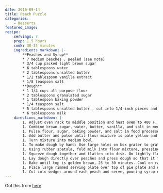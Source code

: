 ```yaml
---
date: 2016-09-14
title: Peach Puzzle
categories:
    - Desserts
featured_image: 
recipe:
    servings: 7 
    prep: 1.5 hours
    cook: 30-35 minutes
    ingredients_markdown: |-
        **Peaches and Syrup**
        * 7 medium peaches , peeled (see note)
        * 3/4 cup packed light brown sugar
        * 6 tablespoons water
        * 2 tablespoons unsalted butter
        * 1/2 tablespoon vanilla extract
        * 1/8 teaspoon salt
        **Dough**
        * 1 1/4 cups all-purpose flour
        * 2 tablespoons granulated sugar
        * 1 tablespoon baking powder
        * 1/4 teaspoon salt
        * 5 tablespoons unsalted butter , cut into 1/4-inch pieces and chilled
        * 6 tablespoons milk
    directions_markdown: |-
        1. Adjust oven rack to middle position and heat oven to 400 F. Place 6-ounce custard cup or ramekin upside down in center of 9-inch pie plate and arrange peaches around ramekin.
        1. Combine brown sugar, water, butter, vanilla, and salt in medium saucepan and stir over medium heat until sugar dissolves and butter melts, about 5 minutes. Pour syrup over peaches.
        1. Pulse flour, sugar, baking powder, and salt in food processor until blended.
        1. Add butter and pulse until flour mixture is pale yellow and resembles coarse cornmeal, five to six 1-second pulses.
        1. Turn mixture into medium bowl.
        1. To make dough by hand: Use large holes on box grater to grate frozen butter into bowl with flour mixture, then rub flour-coated pieces between your fingers until flour mixture turns pale yellow and coarse.
        1. Using rubber spatula, fold milk into flour mixture, pressing mixture against sides of bowl to form dough.
        1. Squeeze dough together and flatten into disk. On lightly floured work surface, roll dough into 9-inch circle.
        1. Lay dough directly over peaches and press dough so that it fits snuggly around peaches. The dough will stretch as you fit it around peaches, but do not attach dough to pie plate.
        1. Bake until top is golden brown, 25 to 30 minutes. Cool on rack for 30 minutes.
        1. Place large rimmed serving plate over top of pie plate and quickly invert Puzzle onto plate.
        1. Cut into wedges around each peach and serve, pouring syrup over each portion.
---
```

Got this from [here](http://www.popsugar.com/food/52-Weeks-Baking-Peach-Puzzle-346978).